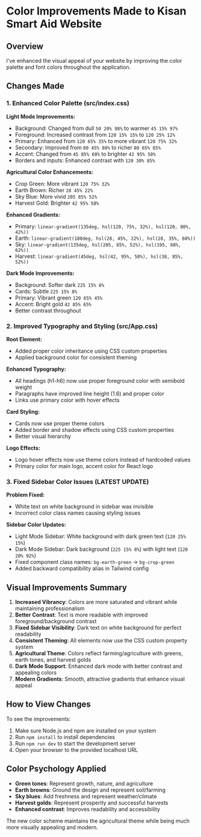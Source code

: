 # Color Improvements Made to Kisan Smart Aid Website

## Overview
I've enhanced the visual appeal of your website by improving the color palette and font colors throughout the application.

## Changes Made

### 1. Enhanced Color Palette (src/index.css)

**Light Mode Improvements:**
- Background: Changed from dull `50 20% 98%` to warmer `45 15% 97%`
- Foreground: Increased contrast from `120 15% 15%` to `120 25% 12%`
- Primary: Enhanced from `120 65% 35%` to more vibrant `120 75% 32%`
- Secondary: Improved from `80 45% 88%` to richer `80 65% 85%`
- Accent: Changed from `45 85% 60%` to brighter `42 95% 58%`
- Borders and inputs: Enhanced contrast with `120 30% 85%`

**Agricultural Color Enhancements:**
- Crop Green: More vibrant `120 75% 32%`
- Earth Brown: Richer `28 45% 22%`
- Sky Blue: More vivid `205 85% 52%`
- Harvest Gold: Brighter `42 95% 58%`

**Enhanced Gradients:**
- Primary: `linear-gradient(135deg, hsl(120, 75%, 32%), hsl(120, 80%, 42%))`
- Earth: `linear-gradient(180deg, hsl(28, 45%, 22%), hsl(28, 35%, 60%))`
- Sky: `linear-gradient(135deg, hsl(205, 85%, 52%), hsl(195, 88%, 62%))`
- Harvest: `linear-gradient(45deg, hsl(42, 95%, 58%), hsl(38, 85%, 52%))`

**Dark Mode Improvements:**
- Background: Softer dark `225 15% 6%`
- Cards: Subtle `225 15% 8%`
- Primary: Vibrant green `120 65% 45%`
- Accent: Bright gold `42 85% 65%`
- Better contrast throughout

### 2. Improved Typography and Styling (src/App.css)

**Root Element:**
- Added proper color inheritance using CSS custom properties
- Applied background color for consistent theming

**Enhanced Typography:**
- All headings (h1-h6) now use proper foreground color with semibold weight
- Paragraphs have improved line height (1.6) and proper color
- Links use primary color with hover effects

**Card Styling:**
- Cards now use proper theme colors
- Added border and shadow effects using CSS custom properties
- Better visual hierarchy

**Logo Effects:**
- Logo hover effects now use theme colors instead of hardcoded values
- Primary color for main logo, accent color for React logo

### 3. Fixed Sidebar Color Issues (LATEST UPDATE)

**Problem Fixed:**
- White text on white background in sidebar was invisible
- Incorrect color class names causing styling issues

**Sidebar Color Updates:**
- Light Mode Sidebar: White background with dark green text (`120 25% 15%`)
- Dark Mode Sidebar: Dark background (`225 15% 8%`) with light text (`120 20% 92%`)
- Fixed component class names: `bg-earth-green` → `bg-crop-green`
- Added backward compatibility alias in Tailwind config

## Visual Improvements Summary

1. **Increased Vibrancy**: Colors are more saturated and vibrant while maintaining professionalism
2. **Better Contrast**: Text is more readable with improved foreground/background contrast
3. **Fixed Sidebar Visibility**: Dark text on white background for perfect readability
4. **Consistent Theming**: All elements now use the CSS custom property system
5. **Agricultural Theme**: Colors reflect farming/agriculture with greens, earth tones, and harvest golds
6. **Dark Mode Support**: Enhanced dark mode with better contrast and appealing colors
7. **Modern Gradients**: Smooth, attractive gradients that enhance visual appeal

## How to View Changes

To see the improvements:
1. Make sure Node.js and npm are installed on your system
2. Run `npm install` to install dependencies
3. Run `npm run dev` to start the development server
4. Open your browser to the provided localhost URL

## Color Psychology Applied

- **Green tones**: Represent growth, nature, and agriculture
- **Earth browns**: Ground the design and represent soil/farming
- **Sky blues**: Add freshness and represent weather/climate
- **Harvest golds**: Represent prosperity and successful harvests
- **Enhanced contrast**: Improves readability and accessibility

The new color scheme maintains the agricultural theme while being much more visually appealing and modern.